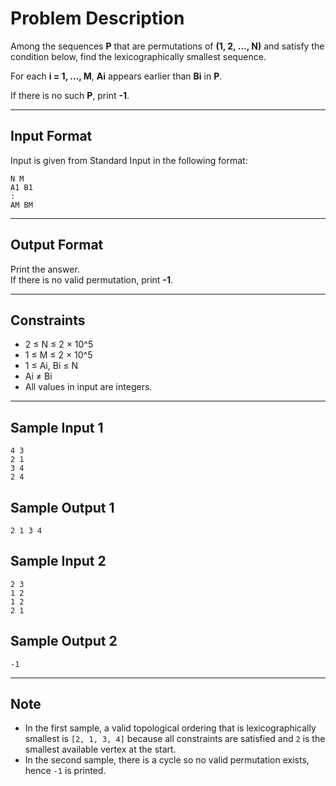 # Problem Description

Among the sequences **P** that are permutations of **(1, 2, …, N)** and satisfy the condition below, find the lexicographically smallest sequence.

For each **i = 1, …, M**, **Ai** appears earlier than **Bi** in **P**.

If there is no such **P**, print **-1**.

---

## Input Format
Input is given from Standard Input in the following format:

```
N M
A1 B1
:
AM BM
```

---

## Output Format
Print the answer.  
If there is no valid permutation, print **-1**.

---

## Constraints
- 2 ≤ N ≤ 2 × 10^5  
- 1 ≤ M ≤ 2 × 10^5  
- 1 ≤ Ai, Bi ≤ N  
- Ai ≠ Bi  
- All values in input are integers.

---

## Sample Input 1

```
4 3
2 1
3 4
2 4
```

## Sample Output 1

```
2 1 3 4
```

## Sample Input 2

```
2 3
1 2
1 2
2 1
```

## Sample Output 2

```
-1
```


---

## Note
- In the first sample, a valid topological ordering that is lexicographically smallest is `[2, 1, 3, 4]` because all constraints are satisfied and `2` is the smallest available vertex at the start.  
- In the second sample, there is a cycle so no valid permutation exists, hence `-1` is printed.